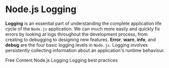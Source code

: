 # Node.js Logging

**Logging** is an essential part of understanding the complete application life cycle of the `Node.js` application. We can much more easily and quickly fix errors by looking at logs throughout the development process, from creating to debugging to designing new features. **Error**, **warn**, **info**, and **debug** are the four basic logging levels in `Node.js`. Logging involves persistently collecting information about an application's runtime behaviour.

<ResourceGroupTitle>Free Content</ResourceGroupTitle>
<BadgeLink colorScheme='yellow' badgeText='Read more' href='https://stackify.com/node-js-logging/'>Node.js Logging</BadgeLink>
<BadgeLink colorScheme='yellow' badgeText='Read' href='https://blog.appsignal.com/2021/09/01/best-practices-for-logging-in-nodejs.html'>Logging best practices</BadgeLink>
